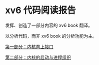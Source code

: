 # xv6 代码阅读报告

发挥、创造了一部分内容的 xv6 book 翻译。

以分析代码，而非 xv6 book 的分析功能为主。

[第一部分：内核向上接口](part1.md)

[第二部分：内核的启动与进程组织](part2.md)